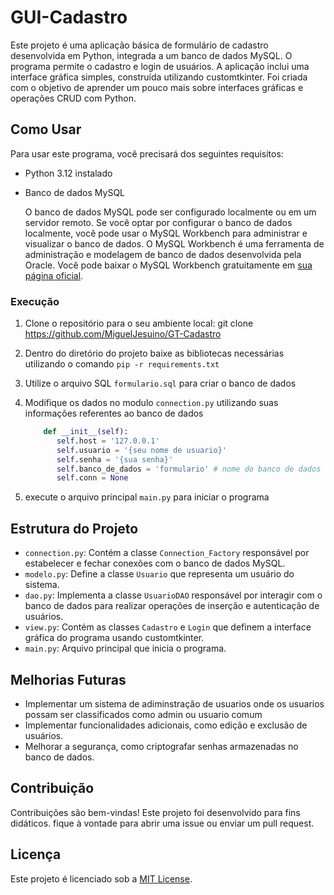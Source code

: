 

# GUI-Cadastro
Este projeto é uma aplicação básica de formulário de cadastro desenvolvida em Python, integrada a um banco de dados MySQL. O programa permite o cadastro e login de usuários. A aplicação inclui uma interface gráfica simples, construída utilizando customtkinter. Foi criada com o objetivo de aprender um pouco mais sobre interfaces gráficas e operações CRUD com Python.

## Como Usar

Para usar este programa, você precisará dos seguintes requisitos:

- Python 3.12 instalado
- Banco de dados MySQL
  
    O banco de dados MySQL pode ser configurado localmente ou em um servidor remoto. Se você optar por configurar o banco de dados localmente, você pode usar o MySQL Workbench para administrar e visualizar o banco de dados. O MySQL Workbench é uma ferramenta de administração e modelagem de banco de dados desenvolvida pela Oracle. Você pode baixar o MySQL Workbench gratuitamente em [sua página oficial](https://www.mysql.com/products/workbench/).


### Execução
1. Clone o repositório para o seu ambiente local:
    git clone https://github.com/MiguelJesuino/GT-Cadastro
2. Dentro do diretório do projeto baixe as bibliotecas necessárias utilizando o comando `pip -r requirements.txt`
3. Utilize o arquivo SQL `formulario.sql` para criar o banco de dados
4. Modifique os dados no modulo `connection.py` utilizando suas informações referentes ao banco de dados
   
   ```python
       def __init__(self):
          self.host = '127.0.0.1'
          self.usuario = '{seu nome de usuario}'
          self.senha = '{sua senha}'
          self.banco_de_dados = 'formulario' # nome do banco de dados
          self.conn = None
   ```
   
5. execute o arquivo principal `main.py` para iniciar o programa

## Estrutura do Projeto

- `connection.py`: Contém a classe `Connection_Factory` responsável por estabelecer e fechar conexões com o banco de dados MySQL.
- `modelo.py`: Define a classe `Usuario` que representa um usuário do sistema.
- `dao.py`: Implementa a classe `UsuarioDAO` responsável por interagir com o banco de dados para realizar operações de inserção e autenticação de usuários.
- `view.py`: Contém as classes `Cadastro` e `Login` que definem a interface gráfica do programa usando customtkinter.
- `main.py`: Arquivo principal que inicia o programa.

## Melhorias Futuras

- Implementar um sistema de adiminstração de usuarios onde os usuarios possam ser classificados como admin ou usuario comum 
- Implementar funcionalidades adicionais, como edição e exclusão de usuários.
- Melhorar a segurança, como criptografar senhas armazenadas no banco de dados.


## Contribuição

Contribuições são bem-vindas! Este projeto foi desenvolvido para fins didáticos. fique à vontade para abrir uma issue ou enviar um pull request.

## Licença

Este projeto é licenciado sob a [MIT License](https://opensource.org/licenses/MIT).
